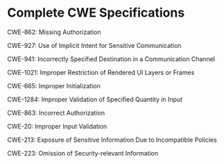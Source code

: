 

# Complete CWE Specifications

CWE-862: Missing Authorization

CWE-927: Use of Implicit Intent for Sensitive Communication

CWE-941: Incorrectly Specified Destination in a Communication Channel

CWE-1021: Improper Restriction of Rendered UI Layers or Frames

CWE-665: Improper Initialization

CWE-1284: Improper Validation of Specified Quantity in Input

CWE-863: Incorrect Authorization

CWE-20: Improper Input Validation

CWE-213: Exposure of Sensitive Information Due to Incompatible Policies

CWE-223: Omission of Security-relevant Information